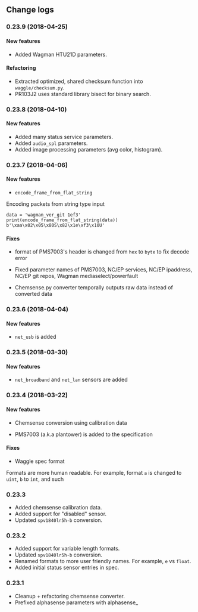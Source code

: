 ## Change logs

### 0.23.9 (2018-04-25)
#### New features

* Added Wagman HTU21D parameters.

#### Refactoring

* Extracted optimized, shared checksum function into `waggle/checksum.py`.
* PR103J2 uses standard library bisect for binary search.

### 0.23.8 (2018-04-10)
#### New features

* Added many status service parameters.
* Added `audio_spl` parameters.
* Added image processing parameters (avg color, histogram).

### 0.23.7 (2018-04-06)
#### New features
* `encode_frame_from_flat_string`

Encoding packets from string type input
```
data = 'wagman_ver_git 1ef3'
print(encode_frame_from_flat_string(data))
b'\xaa\x02\x05\x80S\x82\x1e\xf3\x10U'
```

#### Fixes
* format of PMS7003's header is changed from `hex` to `byte` to fix decode error

* Fixed parameter names of PMS7003, NC/EP services, NC/EP ipaddress, NC/EP git repos, Wagman mediaselect/powerfault

* Chemsense.py converter temporally outputs raw data instead of converted data

### 0.23.6 (2018-04-04)
#### New features
* `net_usb` is added

### 0.23.5 (2018-03-30)
#### New features
* `net_broadband` and `net_lan` sensors are added

### 0.23.4 (2018-03-22)
#### New features
* Chemsense conversion using calibration data

* PMS7003 (a.k.a plantower) is added to the specification

#### Fixes
* Waggle spec format

Formats are more human readable. For example, format `a` is changed to `uint`, `b` to `int`, and such

### 0.23.3

* Added chemsense calibration data.
* Added support for "disabled" sensor.
* Updated `spv1840lr5h-b` conversion.

### 0.23.2

* Added support for variable length formats.
* Updated `spv1840lr5h-b` conversion.
* Renamed formats to more user friendly names. For example, `e` vs `float`.
* Added initial status sensor entries in spec.

### 0.23.1

* Cleanup + refactoring chemsense converter.
* Prefixed alphasense parameters with alphasense_
